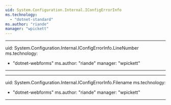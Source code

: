 ```yaml
---
uid: System.Configuration.Internal.IConfigErrorInfo
ms.technology: 
  - "dotnet-standard"
ms.author: "riande"
manager: "wpickett"
---
```


---
uid: System.Configuration.Internal.IConfigErrorInfo.LineNumber
ms.technology: 
  - "dotnet-webforms"
ms.author: "riande"
manager: "wpickett"
---

---
uid: System.Configuration.Internal.IConfigErrorInfo.Filename
ms.technology: 
  - "dotnet-webforms"
ms.author: "riande"
manager: "wpickett"
---
